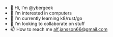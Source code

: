 - 👋 Hi, I’m @ybergeek
- 👀 I’m interested in computers
- 🌱 I’m currently learning k8/rust/go 
- 💞️ I’m looking to collaborate on stuff 
- 📫 How to reach me alf.jansson66@gmail.com

<!---
ybergeek/ybergeek is a ✨ special ✨ repository because its `README.md` (this file) appears on your GitHub profile.
You can click the Preview link to take a look at your changes.
--->
